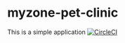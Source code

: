 # myzone-pet-clinic
This is a simple application
[![CircleCI](https://circleci.com/gh/Khasanboy/myzone-pet-clinic.svg?style=svg)](https://circleci.com/gh/Khasanboy/myzone-pet-clinic)
